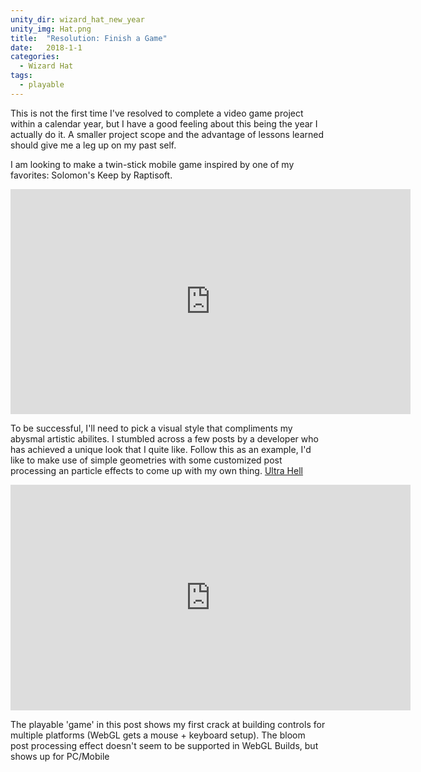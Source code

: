 ```yaml
---
unity_dir: wizard_hat_new_year
unity_img: Hat.png
title:  "Resolution: Finish a Game"
date:   2018-1-1
categories:
  - Wizard Hat
tags:
  - playable
---
```


This is not the first time I've resolved to complete a video game project within a calendar year, but I have a good feeling about this being the year I actually do it. A smaller project scope and the advantage of lessons learned should give me a leg up on my past self.

I am looking to make a twin-stick mobile game inspired by one of my favorites: Solomon's Keep by Raptisoft.

<iframe width="640" height="360" src="https://www.youtube-nocookie.com/embed/oi4wSKVGgVU?controls=0&amp;showinfo=0" frameborder="0" allowfullscreen></iframe>

To be successful, I'll need to pick a visual style that compliments my abysmal artistic abilites.  I stumbled across a few posts by a developer who has achieved a unique look that I quite like.  Follow this as an example, I'd like to make use of simple geometries with some customized post processing an particle effects to come up with my own thing.
[Ultra Hell](https://mustardbucket.itch.io/ultra-hell)
<iframe src='https://gfycat.com/ifr/UntriedAshamedArmyant' frameborder='0' scrolling='no' allowfullscreen width='640' height='361'></iframe>

The playable 'game' in this post shows my first crack at building controls for multiple platforms (WebGL gets a mouse + keyboard setup).  The bloom post processing effect doesn't seem to be supported in WebGL Builds, but shows up for PC/Mobile
<img src="{{ site.url }}{{ site.baseurl }}/assets/images/Hat_With_Bloom.PNG" alt="">
